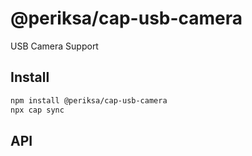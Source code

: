 # @periksa/cap-usb-camera

USB Camera Support

## Install

```bash
npm install @periksa/cap-usb-camera
npx cap sync
```

## API

<docgen-index></docgen-index>

<docgen-api>
<!-- run docgen to generate docs from the source -->
<!-- More info: https://github.com/ionic-team/capacitor-docgen -->
</docgen-api>
